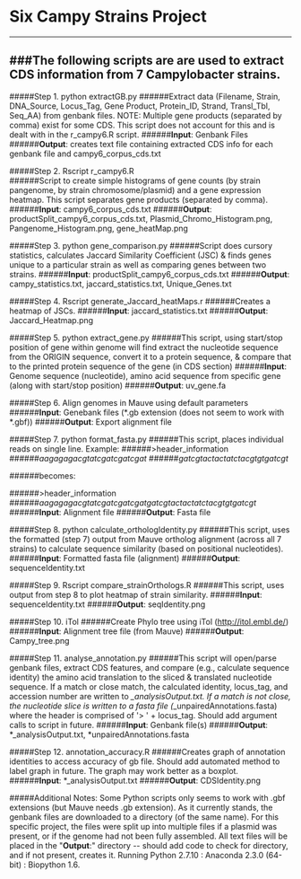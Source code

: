 # Six Campy Strains Project
---------------------------


###The following scripts are are used to extract CDS information from 7 Campylobacter strains.
---------------------------------------------------------------------------------------------


#####Step 1. python extractGB.py 
######Extract data (Filename, Strain, DNA_Source, Locus_Tag, Gene Product, Protein_ID, Strand, Transl_Tbl, Seq_AA) from genbank files. NOTE: Multiple gene products (separated by comma) exist for some CDS. This script does not account for this and is dealt with in the r_campy6.R script.
######**Input**: Genbank Files 
######**Output**: creates text file containing extracted CDS info for each genbank file and campy6_corpus_cds.txt 

#####Step 2. Rscript r_campy6.R  
######Script to create simple histograms of gene counts (by strain pangenome, by strain chromosome/plasmid) and a gene expression heatmap. This script separates gene products (separated by comma). 
######**Input**: campy6_corpus_cds.txt
######**Output**: productSplit_campy6_corpus_cds.txt, Plasmid_Chromo_Histogram.png, Pangenome_Histogram.png, gene_heatMap.png 

#####Step 3. python gene_comparison.py 
######Script does cursory statistics, calculates Jaccard Similarity Coefficient (JSC) & finds genes unique to a particular strain as well as comparing genes between two strains. 
######**Input**: productSplit_campy6_corpus_cds.txt 
######**Output**: campy_statistics.txt, jaccard_statistics.txt, Unique_Genes.txt 

#####Step 4. Rscript generate_Jaccard_heatMaps.r 
######Creates a heatmap of JSCs. 
######**Input**: jaccard_statistics.txt 
######**Output**: Jaccard_Heatmap.png 

#####Step 5. python extract_gene.py 
######This script, using start/stop position of gene within genome will find extract the nucleotide sequence from the ORIGIN sequence, convert it to a protein sequence, & compare that to the printed protein sequence of the gene (in CDS section) 
######**Input**: Genome sequence (nucleotide), amino acid sequence from specific gene (along with start/stop position) 
######**Output**: uv_gene.fa

#####Step 6. Align genomes in Mauve using default parameters
######**Input**: Genebank files (*.gb extension (does not seem to work with *.gbf)) 
######**Output**: Export alignment file 

#####Step 7. python format_fasta.py
######This script, places individual reads on single line. Example:
######>header_information
######*aagagagacgtatcgatcgatcgat*
######*gatcgtactactatctacgtgtgatcgt*

######becomes:

######>header_information 
######*aagagagacgtatcgatcgatcgatgatcgtactactatctacgtgtgatcgt*
######**Input**: Alignment file 
######**Output**: Fasta file 

#####Step 8. python calculate_orthologIdentity.py
######This script, uses the formatted (step 7) output from Mauve ortholog alignment (across all 7 strains) to calculate sequence similarity (based on positional nucleotides). 
######**Input**: Formatted fasta file (alignment) 
######**Output**: sequenceIdentity.txt 

#####Step 9. Rscript compare_strainOrthologs.R
######This script, uses output from step 8 to plot heatmap of strain similarity.
######**Input**: sequenceIdentity.txt 
######**Output**: seqIdentity.png  

#####Step 10. iTol
######Create Phylo tree using iTol (http://itol.embl.de/)
######**Input**: Alignment tree file (from Mauve) 
######**Output**: Campy_tree.png

#####Step 11. analyse_annotation.py
######This script will open/parse genbank files, extract CDS features, and compare (e.g., calculate sequence identity) the amino acid translation to the sliced & translated nucleotide sequence. If a match or close match, the calculated identity, locus_tag, and accession number are written to *_analysisOutput.txt. If a match is not close, the nucleotide slice is written to a fasta file (*_unpairedAnnotations.fasta) where the header is comprised of '> ' + locus_tag. Should add argument calls to script in future.
######**Input**: Genbank file(s)
######**Output**: *_analysisOutput.txt, *unpairedAnnotations.fasta 

#####Step 12. annotation_accuracy.R
######Creates graph of annotation identities to access accuracy of gb file. Should add automated method to label graph in future. The graph may work better as a boxplot.
######**Input**: *_analysisOutput.txt
######**Output**: CDSIdentity.png

#####Additional Notes: Some Python scripts only seems to work with .gbf extensions (but Mauve needs .gb extension). As it currently stands, the genbank files are downloaded to a directory (of the same name). For this specific project, the files were split up into multiple files if a plasmid was present, or if the genome had not been fully assembled. All text files will be placed in the "**Output**:" directory -- should add code to check for directory, and if not present, creates it. Running Python 2.7.10 : Anaconda 2.3.0 (64-bit) : Biopython 1.6. 
#####


